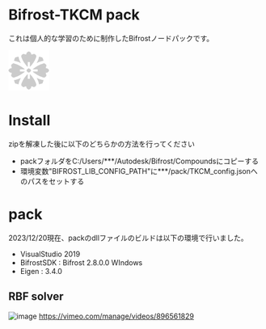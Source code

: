 # Bifrost-TKCM pack
これは個人的な学習のために制作したBifrostノードパックです。  

<img src="pack/compounds/icon/tkcm.png" width="80px">

# Install
zipを解凍した後に以下のどちらかの方法を行ってください
- packフォルダをC:/Users/***/Autodesk/Bifrost/Compoundsにコピーする
- 環境変数"BIFROST_LIB_CONFIG_PATH"に***/pack/TKCM_config.jsonへのパスをセットする

# pack
2023/12/20現在、packのdllファイルのビルドは以下の環境で行いました。  
- VisualStudio 2019  
- BifrostSDK : Bifrost 2.8.0.0 WIndows  
- Eigen : 3.4.0

## RBF solver
![image](https://github.com/TKCM/Bifrost-TKCMPack/assets/13941074/3341dcf1-6db5-4398-b439-db5db9a7d2ba)
https://vimeo.com/manage/videos/896561829
